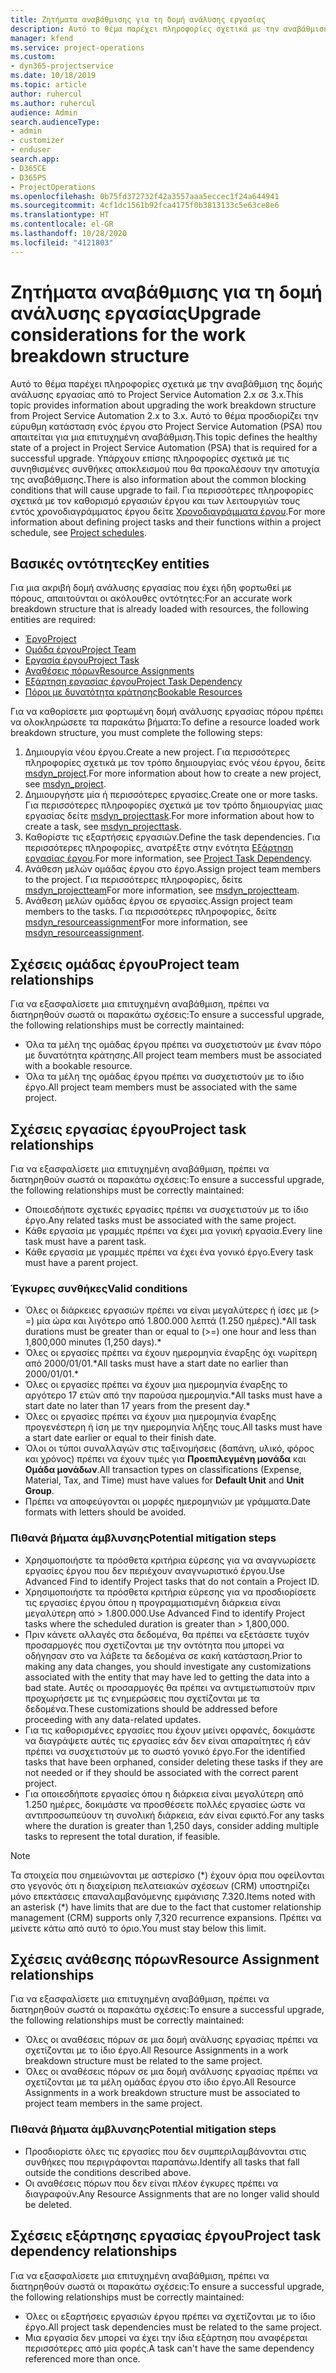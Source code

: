 ```yaml
---
title: Ζητήματα αναβάθμισης για τη δομή ανάλυσης εργασίας
description: Αυτό το θέμα παρέχει πληροφορίες σχετικά με την αναβάθμιση της δομής ανάλυσης εργασίας από το Project Service Automation 2.x σε 3.x.
manager: kfend
ms.service: project-operations
ms.custom:
- dyn365-projectservice
ms.date: 10/18/2019
ms.topic: article
author: ruhercul
ms.author: ruhercul
audience: Admin
search.audienceType:
- admin
- customizer
- enduser
search.app:
- D365CE
- D365PS
- ProjectOperations
ms.openlocfilehash: 0b75fd372732f42a3557aaa5eccec1f24a644941
ms.sourcegitcommit: 4cf1dc1561b92fca4175f0b3813133c5e63ce8e6
ms.translationtype: HT
ms.contentlocale: el-GR
ms.lasthandoff: 10/28/2020
ms.locfileid: "4121803"
---
```

# <a name="upgrade-considerations-for-the-work-breakdown-structure"></a><span data-ttu-id="b0933-103">Ζητήματα αναβάθμισης για τη δομή ανάλυσης εργασίας</span><span class="sxs-lookup"><span data-stu-id="b0933-103">Upgrade considerations for the work breakdown structure</span></span>
<span data-ttu-id="b0933-104">Αυτό το θέμα παρέχει πληροφορίες σχετικά με την αναβάθμιση της δομής ανάλυσης εργασίας από το Project Service Automation 2.x σε 3.x.</span><span class="sxs-lookup"><span data-stu-id="b0933-104">This topic provides information about upgrading the work breakdown structure from Project Service Automation 2.x to 3.x.</span></span> <span data-ttu-id="b0933-105">Αυτό το θέμα προσδιορίζει την εύρυθμη κατάσταση ενός έργου στο Project Service Automation (PSA) που απαιτείται για μια επιτυχημένη αναβάθμιση.</span><span class="sxs-lookup"><span data-stu-id="b0933-105">This topic defines the healthy state of a project in Project Service Automation (PSA) that is required for a successful upgrade.</span></span> <span data-ttu-id="b0933-106">Υπάρχουν επίσης πληροφορίες σχετικά με τις συνηθισμένες συνθήκες αποκλεισμού που θα προκαλέσουν την αποτυχία της αναβάθμισης.</span><span class="sxs-lookup"><span data-stu-id="b0933-106">There is also information about the common blocking conditions that will cause upgrade to fail.</span></span> <span data-ttu-id="b0933-107">Για περισσότερες πληροφορίες σχετικά με τον καθορισμό εργασιών έργου και των λειτουργιών τους εντός χρονοδιαγράμματος έργου δείτε [Χρονοδιαγράμματα έργου](project-creating.md).</span><span class="sxs-lookup"><span data-stu-id="b0933-107">For more information about defining project tasks and their functions within a project schedule, see [Project schedules](project-creating.md).</span></span>

## <a name="key-entities"></a><span data-ttu-id="b0933-108">Βασικές οντότητες</span><span class="sxs-lookup"><span data-stu-id="b0933-108">Key entities</span></span>
<span data-ttu-id="b0933-109">Για μια ακριβή δομή ανάλυσης εργασίας που έχει ήδη φορτωθεί με πόρους, απαιτούνται οι ακόλουθες οντότητες:</span><span class="sxs-lookup"><span data-stu-id="b0933-109">For an accurate work breakdown structure that is already loaded with resources, the following entities are required:</span></span>

- [<span data-ttu-id="b0933-110">Έργο</span><span class="sxs-lookup"><span data-stu-id="b0933-110">Project</span></span>](https://docs.microsoft.com/dynamics365/customerengagement/on-premises/developer/entities/msdyn_project)
- [<span data-ttu-id="b0933-111">Ομάδα έργου</span><span class="sxs-lookup"><span data-stu-id="b0933-111">Project Team</span></span>](https://docs.microsoft.com/dynamics365/customerengagement/on-premises/developer/entities/msdyn_projectteam)
- [<span data-ttu-id="b0933-112">Εργασία έργου</span><span class="sxs-lookup"><span data-stu-id="b0933-112">Project Task</span></span>](https://docs.microsoft.com/dynamics365/customerengagement/on-premises/developer/entities/msdyn_projecttask)
- [<span data-ttu-id="b0933-113">Αναθέσεις πόρων</span><span class="sxs-lookup"><span data-stu-id="b0933-113">Resource Assignments</span></span>](https://docs.microsoft.com/dynamics365/customerengagement/on-premises/developer/entities/msdyn_resourceassignment)
- [<span data-ttu-id="b0933-114">Εξάρτηση εργασίας έργου</span><span class="sxs-lookup"><span data-stu-id="b0933-114">Project Task Dependency</span></span>](https://docs.microsoft.com/dynamics365/customerengagement/on-premises/developer/entities/msdyn_projecttaskdependency)
- [<span data-ttu-id="b0933-115">Πόροι με δυνατότητα κράτησης</span><span class="sxs-lookup"><span data-stu-id="b0933-115">Bookable Resources</span></span>](https://docs.microsoft.com/dynamics365/customerengagement/on-premises/developer/entities/bookableresource)

<span data-ttu-id="b0933-116">Για να καθορίσετε μια φορτωμένη δομή ανάλυσης εργασίας πόρου πρέπει να ολοκληρώσετε τα παρακάτω βήματα:</span><span class="sxs-lookup"><span data-stu-id="b0933-116">To define a resource loaded work breakdown structure, you must complete the following steps:</span></span>

1. <span data-ttu-id="b0933-117">Δημιουργία νέου έργου.</span><span class="sxs-lookup"><span data-stu-id="b0933-117">Create a new project.</span></span> <span data-ttu-id="b0933-118">Για περισσότερες πληροφορίες σχετικά με τον τρόπο δημιουργίας ενός νέου έργου, δείτε [msdyn_project](https://docs.microsoft.com/dynamics365/customerengagement/on-premises/developer/entities/msdyn_project).</span><span class="sxs-lookup"><span data-stu-id="b0933-118">For more information about how to create a new project, see [msdyn_project](https://docs.microsoft.com/dynamics365/customerengagement/on-premises/developer/entities/msdyn_project).</span></span>
2. <span data-ttu-id="b0933-119">Δημιουργήστε μία ή περισσότερες εργασίες.</span><span class="sxs-lookup"><span data-stu-id="b0933-119">Create one or more tasks.</span></span> <span data-ttu-id="b0933-120">Για περισσότερες πληροφορίες σχετικά με τον τρόπο δημιουργίας μιας εργασίας δείτε [msdyn_projecttask](https://docs.microsoft.com/dynamics365/customerengagement/on-premises/developer/entities/msdyn_projecttask).</span><span class="sxs-lookup"><span data-stu-id="b0933-120">For more information about how to create a task, see [msdyn_projecttask](https://docs.microsoft.com/dynamics365/customerengagement/on-premises/developer/entities/msdyn_projecttask).</span></span>
3. <span data-ttu-id="b0933-121">Καθορίστε τις εξαρτήσεις εργασιών.</span><span class="sxs-lookup"><span data-stu-id="b0933-121">Define the task dependencies.</span></span> <span data-ttu-id="b0933-122">Για περισσότερες πληροφορίες, ανατρέξτε στην ενότητα [Εξάρτηση εργασίας έργου](https://docs.microsoft.com/dynamics365/customerengagement/on-premises/developer/entities/msdyn_projecttaskdependency).</span><span class="sxs-lookup"><span data-stu-id="b0933-122">For more information, see [Project Task Dependency](https://docs.microsoft.com/dynamics365/customerengagement/on-premises/developer/entities/msdyn_projecttaskdependency).</span></span>
4. <span data-ttu-id="b0933-123">Ανάθεση μελών ομάδας έργου στο έργο.</span><span class="sxs-lookup"><span data-stu-id="b0933-123">Assign project team members to the project.</span></span> <span data-ttu-id="b0933-124">Για περισσότερες πληροφορίες, δείτε [msdyn_projectteam](https://docs.microsoft.com/dynamics365/customerengagement/on-premises/developer/entities/msdyn_projectteam)</span><span class="sxs-lookup"><span data-stu-id="b0933-124">For more information, see [msdyn_projectteam](https://docs.microsoft.com/dynamics365/customerengagement/on-premises/developer/entities/msdyn_projectteam).</span></span>
5. <span data-ttu-id="b0933-125">Ανάθεση μελών ομάδας έργου σε εργασίες.</span><span class="sxs-lookup"><span data-stu-id="b0933-125">Assign project team members to the tasks.</span></span> <span data-ttu-id="b0933-126">Για περισσότερες πληροφορίες, δείτε [msdyn_resourceassignment](https://docs.microsoft.com/dynamics365/customerengagement/on-premises/developer/entities/msdyn_resourceassignment)</span><span class="sxs-lookup"><span data-stu-id="b0933-126">For more information, see [msdyn_resourceassignment](https://docs.microsoft.com/dynamics365/customerengagement/on-premises/developer/entities/msdyn_resourceassignment).</span></span>

## <a name="project-team-relationships"></a><span data-ttu-id="b0933-127">Σχέσεις ομάδας έργου</span><span class="sxs-lookup"><span data-stu-id="b0933-127">Project team relationships</span></span>

<span data-ttu-id="b0933-128">Για να εξασφαλίσετε μια επιτυχημένη αναβάθμιση, πρέπει να διατηρηθούν σωστά οι παρακάτω σχέσεις:</span><span class="sxs-lookup"><span data-stu-id="b0933-128">To ensure a successful upgrade, the following relationships must be correctly maintained:</span></span>
- <span data-ttu-id="b0933-129">Όλα τα μέλη της ομάδας έργου πρέπει να συσχετιστούν με έναν πόρο με δυνατότητα κράτησης.</span><span class="sxs-lookup"><span data-stu-id="b0933-129">All project team members must be associated with a bookable resource.</span></span>
- <span data-ttu-id="b0933-130">Όλα τα μέλη της ομάδας έργου πρέπει να συσχετιστούν με το ίδιο έργο.</span><span class="sxs-lookup"><span data-stu-id="b0933-130">All project team members must be associated with the same project.</span></span> 

## <a name="project-task-relationships"></a><span data-ttu-id="b0933-131">Σχέσεις εργασίας έργου</span><span class="sxs-lookup"><span data-stu-id="b0933-131">Project task relationships</span></span>
<span data-ttu-id="b0933-132">Για να εξασφαλίσετε μια επιτυχημένη αναβάθμιση, πρέπει να διατηρηθούν σωστά οι παρακάτω σχέσεις:</span><span class="sxs-lookup"><span data-stu-id="b0933-132">To ensure a successful upgrade, the following relationships must be correctly maintained:</span></span>

- <span data-ttu-id="b0933-133">Οποιεσδήποτε σχετικές εργασίες πρέπει να συσχετιστούν με το ίδιο έργο.</span><span class="sxs-lookup"><span data-stu-id="b0933-133">Any related tasks must be associated with the same project.</span></span>
- <span data-ttu-id="b0933-134">Κάθε εργασία με γραμμές πρέπει να έχει μια γονική εργασία.</span><span class="sxs-lookup"><span data-stu-id="b0933-134">Every line task must have a parent task.</span></span>
- <span data-ttu-id="b0933-135">Κάθε εργασία με γραμμές πρέπει να έχει ένα γονικό έργο.</span><span class="sxs-lookup"><span data-stu-id="b0933-135">Every task must have a parent project.</span></span>

### <a name="valid-conditions"></a><span data-ttu-id="b0933-136">Έγκυρες συνθήκες</span><span class="sxs-lookup"><span data-stu-id="b0933-136">Valid conditions</span></span>

- <span data-ttu-id="b0933-137">Όλες οι διάρκειες εργασιών πρέπει να είναι μεγαλύτερες ή ίσες με (> =) μία ώρα και λιγότερο από 1.800.000 λεπτά (1.250 ημέρες).\*</span><span class="sxs-lookup"><span data-stu-id="b0933-137">All task durations must be greater than or equal to (>=) one hour and less than 1,800,000 minutes (1,250 days).\*</span></span>
- <span data-ttu-id="b0933-138">Όλες οι εργασίες πρέπει να έχουν ημερομηνία έναρξης όχι νωρίτερη από 2000/01/01.\*</span><span class="sxs-lookup"><span data-stu-id="b0933-138">All tasks must have a start date no earlier than 2000/01/01.\*</span></span>
- <span data-ttu-id="b0933-139">Όλες οι εργασίες πρέπει να έχουν μια ημερομηνία έναρξης το αργότερο 17 ετών από την παρούσα ημερομηνία.\*</span><span class="sxs-lookup"><span data-stu-id="b0933-139">All tasks must have a start date no later than 17 years from the present day.\*</span></span>
- <span data-ttu-id="b0933-140">Όλες οι εργασίες πρέπει να έχουν μια ημερομηνία έναρξης προγενέστερη ή ίση με την ημερομηνία λήξης τους.</span><span class="sxs-lookup"><span data-stu-id="b0933-140">All tasks must have a start date earlier or equal to their finish date.</span></span>
- <span data-ttu-id="b0933-141">Όλοι οι τύποι συναλλαγών στις ταξινομήσεις (δαπάνη, υλικό, φόρος και χρόνος) πρέπει να έχουν τιμές για **Προεπιλεγμένη μονάδα** και **Ομάδα μονάδων**.</span><span class="sxs-lookup"><span data-stu-id="b0933-141">All transaction types on classifications (Expense, Material, Tax, and Time) must have values for **Default Unit** and **Unit Group**.</span></span>
- <span data-ttu-id="b0933-142">Πρέπει να αποφεύγονται οι μορφές ημερομηνιών με γράμματα.</span><span class="sxs-lookup"><span data-stu-id="b0933-142">Date formats with letters should be avoided.</span></span>

### <a name="potential-mitigation-steps"></a><span data-ttu-id="b0933-143">Πιθανά βήματα άμβλυνσης</span><span class="sxs-lookup"><span data-stu-id="b0933-143">Potential mitigation steps</span></span>
- <span data-ttu-id="b0933-144">Χρησιμοποιήστε τα πρόσθετα κριτήρια εύρεσης για να αναγνωρίσετε εργασίες έργου που δεν περιέχουν αναγνωριστικό έργου.</span><span class="sxs-lookup"><span data-stu-id="b0933-144">Use Advanced Find to identify Project tasks that do not contain a Project ID.</span></span>
- <span data-ttu-id="b0933-145">Χρησιμοποιήστε τα πρόσθετα κριτήρια εύρεσης για να προσδιορίσετε τις εργασίες έργου όπου η προγραμματισμένη διάρκεια είναι μεγαλύτερη από > 1.800.000.</span><span class="sxs-lookup"><span data-stu-id="b0933-145">Use Advanced Find to identify Project tasks where the scheduled duration is greater than > 1,800,000.</span></span>
- <span data-ttu-id="b0933-146">Πριν κάνετε αλλαγές στα δεδομένα, θα πρέπει να εξετάσετε τυχόν προσαρμογές που σχετίζονται με την οντότητα που μπορεί να οδήγησαν στο να λάβετε τα δεδομένα σε κακή κατάσταση.</span><span class="sxs-lookup"><span data-stu-id="b0933-146">Prior to making any data changes, you should investigate any customizations associated with the entity that may have led to getting the data into a bad state.</span></span> <span data-ttu-id="b0933-147">Αυτές οι προσαρμογές θα πρέπει να αντιμετωπιστούν πριν προχωρήσετε με τις ενημερώσεις που σχετίζονται με τα δεδομένα.</span><span class="sxs-lookup"><span data-stu-id="b0933-147">These customizations should be addressed before proceeding with any data-related updates.</span></span>
- <span data-ttu-id="b0933-148">Για τις καθορισμένες εργασίες που έχουν μείνει ορφανές, δοκιμάστε να διαγράψετε αυτές τις εργασίες εάν δεν είναι απαραίτητες ή εάν πρέπει να συσχετιστούν με το σωστό γονικό έργο.</span><span class="sxs-lookup"><span data-stu-id="b0933-148">For the identified tasks that have been orphaned, consider deleting these tasks if they are not needed or if they should be associated with the correct parent project.</span></span>
- <span data-ttu-id="b0933-149">Για οποιεσδήποτε εργασίες όπου η διάρκεια είναι μεγαλύτερη από 1.250 ημέρες, δοκιμάστε να προσθέσετε πολλές εργασίες ώστε να αντιπροσωπεύουν τη συνολική διάρκεια, εάν είναι εφικτό.</span><span class="sxs-lookup"><span data-stu-id="b0933-149">For any tasks where the duration is greater than 1,250 days, consider adding multiple tasks to represent the total duration, if feasible.</span></span>

> [!NOTE]
> <span data-ttu-id="b0933-150">Τα στοιχεία που σημειώνονται με αστερίσκο (\*) έχουν όρια που οφείλονται στο γεγονός ότι η διαχείριση πελατειακών σχέσεων (CRM) υποστηρίζει μόνο επεκτάσεις επαναλαμβανόμενης εμφάνισης 7.320.</span><span class="sxs-lookup"><span data-stu-id="b0933-150">Items noted with an asterisk (\*) have limits that are due to the fact that customer relationship management (CRM) supports only 7,320 recurrence expansions.</span></span> <span data-ttu-id="b0933-151">Πρέπει να μείνετε κάτω από αυτό το όριο.</span><span class="sxs-lookup"><span data-stu-id="b0933-151">You must stay below this limit.</span></span>

## <a name="resource-assignment-relationships"></a><span data-ttu-id="b0933-152">Σχέσεις ανάθεσης πόρων</span><span class="sxs-lookup"><span data-stu-id="b0933-152">Resource Assignment relationships</span></span>
<span data-ttu-id="b0933-153">Για να εξασφαλίσετε μια επιτυχημένη αναβάθμιση, πρέπει να διατηρηθούν σωστά οι παρακάτω σχέσεις:</span><span class="sxs-lookup"><span data-stu-id="b0933-153">To ensure a successful upgrade, the following relationships must be correctly maintained:</span></span>

- <span data-ttu-id="b0933-154">Όλες οι αναθέσεις πόρων σε μια δομή ανάλυσης εργασίας πρέπει να σχετίζονται με το ίδιο έργο.</span><span class="sxs-lookup"><span data-stu-id="b0933-154">All Resource Assignments in a work breakdown structure must be related to the same project.</span></span>
- <span data-ttu-id="b0933-155">Όλες οι αναθέσεις πόρων σε μια δομή ανάλυσης εργασίας πρέπει να σχετίζονται με τα μέλη ομάδας έργου στο ίδιο έργο.</span><span class="sxs-lookup"><span data-stu-id="b0933-155">All Resource Assignments in a work breakdown structure must be associated to project team members in the same project.</span></span>

### <a name="potential-mitigation-steps"></a><span data-ttu-id="b0933-156">Πιθανά βήματα άμβλυνσης</span><span class="sxs-lookup"><span data-stu-id="b0933-156">Potential mitigation steps</span></span>
- <span data-ttu-id="b0933-157">Προσδιορίστε όλες τις εργασίες που δεν συμπεριλαμβάνονται στις συνθήκες που περιγράφονται παραπάνω.</span><span class="sxs-lookup"><span data-stu-id="b0933-157">Identify all tasks that fall outside the conditions described above.</span></span>  
- <span data-ttu-id="b0933-158">Οι αναθέσεις πόρων που δεν είναι πλέον έγκυρες πρέπει να διαγραφούν.</span><span class="sxs-lookup"><span data-stu-id="b0933-158">Any Resource Assignments that are no longer valid should be deleted.</span></span>

## <a name="project-task-dependency-relationships"></a><span data-ttu-id="b0933-159">Σχέσεις εξάρτησης εργασίας έργου</span><span class="sxs-lookup"><span data-stu-id="b0933-159">Project task dependency relationships</span></span>
<span data-ttu-id="b0933-160">Για να εξασφαλίσετε μια επιτυχημένη αναβάθμιση, πρέπει να διατηρηθούν σωστά οι παρακάτω σχέσεις:</span><span class="sxs-lookup"><span data-stu-id="b0933-160">To ensure a successful upgrade, the following relationships must be correctly maintained:</span></span>

- <span data-ttu-id="b0933-161">Όλες οι εξαρτήσεις εργασιών έργου πρέπει να σχετίζονται με το ίδιο έργο.</span><span class="sxs-lookup"><span data-stu-id="b0933-161">All project task dependencies must be related to the same project.</span></span>
- <span data-ttu-id="b0933-162">Μια εργασία δεν μπορεί να έχει την ίδια εξάρτηση που αναφέρεται περισσότερες από μία φορές.</span><span class="sxs-lookup"><span data-stu-id="b0933-162">A task can't have the same dependency referenced more than once.</span></span>
